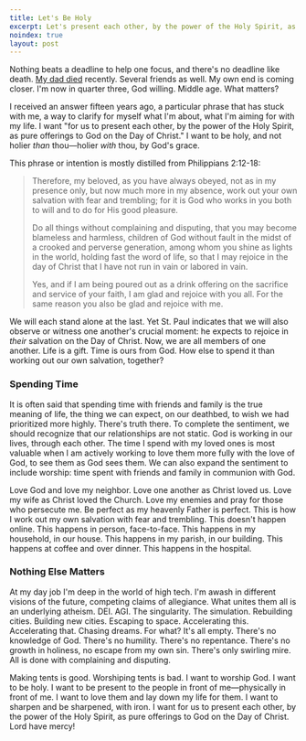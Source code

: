 ```yaml
---
title: Let's Be Holy 
excerpt: Let's present each other, by the power of the Holy Spirit, as pure offerings to God on the Day of Christ. 
noindex: true
layout: post
---
```


Nothing beats a deadline to help one focus, and there's no deadline like death.
[My dad died](https://singinghome.com/) recently. Several friends as well. My
own end is coming closer. I'm now in quarter three, God willing.  Middle age.
What matters?

I received an answer fifteen years ago, a particular phrase that has stuck with
me, a way to clarify for myself what I'm about, what I'm aiming for with my
life. I want "for us to present each other, by the power of the Holy Spirit, as
pure offerings to God on the Day of Christ." I want to be holy, and not holier
_than_ thou—holier _with_ thou, by God's grace.

This phrase or intention is mostly distilled from Philippians 2:12-18:

> Therefore, my beloved, as you have always obeyed, not as in my presence only,
> but now much more in my absence, work out your own salvation with fear and
> trembling; for it is God who works in you both to will and to do for His good
> pleasure.
>
> Do all things without complaining and disputing, that you may become
> blameless and harmless, children of God without fault in the midst of a
> crooked and perverse generation, among whom you shine as lights in the world,
> holding fast the word of life, so that I may rejoice in the day of Christ
> that I have not run in vain or labored in vain.
>
> Yes, and if I am being poured out as a drink offering on the sacrifice and
> service of your faith, I am glad and rejoice with you all. For the same
> reason you also be glad and rejoice with me.

We will each stand alone at the last. Yet St. Paul indicates that we will also
observe or witness one another's crucial moment: he expects to rejoice in
_their_ salvation on the Day of Christ. Now, we are all members of one another.
Life is a gift. Time is ours from God. How else to spend it than working out
our own salvation, together?

### Spending Time

It is often said that spending time with friends and family is the true meaning
of life, the thing we can expect, on our deathbed, to wish we had prioritized
more highly. There's truth there. To complete the sentiment, we should
recognize that our relationships are not static. God is working in our lives,
through each other. The time I spend with my loved ones is most valuable when I
am actively working to love them more fully with the love of God, to see them
as God sees them. We can also expand the sentiment to include worship: time
spent with friends and family in communion with God. 

Love God and love my neighbor. Love one another as Christ loved us. Love my
wife as Christ loved the Church. Love my enemies and pray for those who
persecute me. Be perfect as my heavenly Father is perfect. This is how I work
out my own salvation with fear and trembling. This doesn't happen online. This
happens in person, face-to-face. This happens in my household, in our house.
This happens in my parish, in our building. This happens at coffee and over
dinner. This happens in the hospital. 

### Nothing Else Matters

At my day job I'm deep in the world of high tech. I'm awash in different
visions of the future, competing claims of allegiance. What unites them all is
an underlying atheism. DEI. AGI. The singularity. The simulation. Rebuilding
cities. Building new cities. Escaping to space. Accelerating this. Accelerating
that. Chasing dreams. For what? It's all empty. There's no knowledge of God.
There's no humility. There's no repentance. There's no growth in holiness, no
escape from my own sin. There's only swirling mire. All is done with
complaining and disputing.

Making tents is good. Worshiping tents is bad. I want to worship God. I want to
be holy. I want to be present to the people in front of me—physically in front
of me. I want to love them and lay down my life for them. I want to sharpen and
be sharpened, with iron. I want for us to present each other, by the power of
the Holy Spirit, as pure offerings to God on the Day of Christ. Lord have
mercy!
